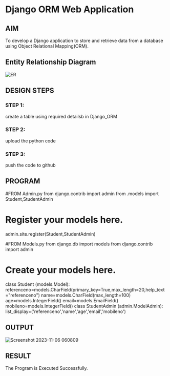 # Django ORM Web Application

## AIM
To develop a Django application to store and retrieve data from a database using Object Relational Mapping(ORM).

## Entity Relationship Diagram

![ER](https://github.com/mohammadfaizal87/django-orm-app/assets/147139206/14ff3c0c-5626-400e-b5b1-06e7a1a36e13)

## DESIGN STEPS

### STEP 1:
create a table using required detailsb in Django_ORM

### STEP 2:
upload the python code

### STEP 3:

push the code to github

## PROGRAM
#FROM Admin.py
from django.contrib import admin
from .models import Student,StudentAdmin
# Register your models here.
admin.site.register(Student,StudentAdmin)

#FROM Models.py
from django.db import models
from django.contrib import admin

# Create your models here.
class Student (models.Model):
    referenceno=models.CharField(primary_key=True,max_length=20,help_text="referenceno")
    name=models.CharField(max_length=100)
    age=models.IntegerField()
    email=models.EmailField()
    mobileno=models.IntegerField()
class StudentAdmin (admin.ModelAdmin):
    list_display=('referenceno','name','age','email','mobileno')

## OUTPUT
![Screenshot 2023-11-06 060809](https://github.com/mohammadfaizal87/django-orm-app/assets/147139206/65da73ae-f97e-4586-b496-c9a03838c30b)


## RESULT
The Program is Executed Successfully.
